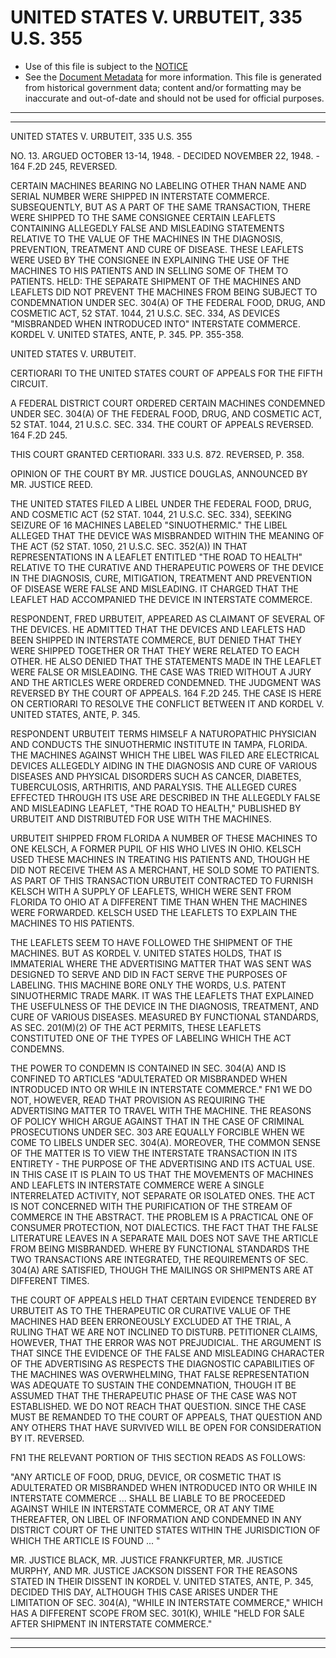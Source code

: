 ---
---

# UNITED STATES V. URBUTEIT, 335 U.S. 355

* Use of this file is subject to the [NOTICE](https://github.com/publicdocs/notice/blob/master/NOTICE)
* See the [Document Metadata](../../../) for more information.
  This file is generated from historical government data; content and/or formatting may be inaccurate and out-of-date and should not be used for official purposes.

----------
----------

UNITED STATES V. URBUTEIT, 335 U.S. 355

NO. 13.  ARGUED OCTOBER 13-14, 1948.  - DECIDED NOVEMBER 22, 1948.  - 164 F.2D 245, REVERSED.

CERTAIN MACHINES BEARING NO LABELING OTHER THAN NAME AND SERIAL NUMBER WERE SHIPPED IN INTERSTATE COMMERCE.  SUBSEQUENTLY, BUT AS A PART OF THE SAME TRANSACTION, THERE WERE SHIPPED TO THE SAME CONSIGNEE CERTAIN LEAFLETS CONTAINING ALLEGEDLY FALSE AND MISLEADING STATEMENTS RELATIVE TO THE VALUE OF THE MACHINES IN THE DIAGNOSIS, PREVENTION, TREATMENT AND CURE OF DISEASE.  THESE LEAFLETS WERE USED BY THE CONSIGNEE IN EXPLAINING THE USE OF THE MACHINES TO HIS PATIENTS AND IN SELLING SOME OF THEM TO PATIENTS.  HELD:  THE SEPARATE SHIPMENT OF THE MACHINES AND LEAFLETS DID NOT PREVENT THE MACHINES FROM BEING SUBJECT TO CONDEMNATION UNDER SEC. 304(A) OF THE FEDERAL FOOD, DRUG, AND COSMETIC ACT, 52 STAT. 1044, 21 U.S.C. SEC. 334, AS DEVICES "MISBRANDED WHEN INTRODUCED INTO" INTERSTATE COMMERCE.  KORDEL V. UNITED STATES, ANTE, P. 345.  PP. 355-358.

UNITED STATES V. URBUTEIT.

CERTIORARI TO THE UNITED STATES COURT OF APPEALS FOR THE FIFTH CIRCUIT.

A FEDERAL DISTRICT COURT ORDERED CERTAIN MACHINES CONDEMNED UNDER SEC. 304(A) OF THE FEDERAL FOOD, DRUG, AND COSMETIC ACT, 52 STAT. 1044, 21 U.S.C. SEC. 334.  THE COURT OF APPEALS REVERSED.  164 F.2D 245.

THIS COURT GRANTED CERTIORARI.  333 U.S. 872.  REVERSED, P. 358.

OPINION OF THE COURT BY MR. JUSTICE DOUGLAS, ANNOUNCED BY MR. JUSTICE REED.

THE UNITED STATES FILED A LIBEL UNDER THE FEDERAL FOOD, DRUG, AND COSMETIC ACT (52 STAT. 1044, 21 U.S.C. SEC. 334), SEEKING SEIZURE OF 16 MACHINES LABELED "SINUOTHERMIC."  THE LIBEL ALLEGED THAT THE DEVICE WAS MISBRANDED WITHIN THE MEANING OF THE ACT (52 STAT. 1050, 21 U.S.C. SEC. 352(A)) IN THAT REPRESENTATIONS IN A LEAFLET ENTITLED "THE ROAD TO HEALTH" RELATIVE TO THE CURATIVE AND THERAPEUTIC POWERS OF THE DEVICE IN THE DIAGNOSIS, CURE, MITIGATION, TREATMENT AND PREVENTION OF DISEASE WERE FALSE AND MISLEADING.  IT CHARGED THAT THE LEAFLET HAD ACCOMPANIED THE DEVICE IN INTERSTATE COMMERCE.

RESPONDENT, FRED URBUTEIT, APPEARED AS CLAIMANT OF SEVERAL OF THE DEVICES.  HE ADMITTED THAT THE DEVICES AND LEAFLETS HAD BEEN SHIPPED IN INTERSTATE COMMERCE, BUT DENIED THAT THEY WERE SHIPPED TOGETHER OR THAT THEY WERE RELATED TO EACH OTHER.  HE ALSO DENIED THAT THE STATEMENTS MADE IN THE LEAFLET WERE FALSE OR MISLEADING.  THE CASE WAS TRIED WITHOUT A JURY AND THE ARTICLES WERE ORDERED CONDEMNED.  THE JUDGMENT WAS REVERSED BY THE COURT OF APPEALS.  164 F.2D 245.  THE CASE IS HERE ON CERTIORARI TO RESOLVE THE CONFLICT BETWEEN IT AND KORDEL V. UNITED STATES, ANTE, P. 345.

RESPONDENT URBUTEIT TERMS HIMSELF A NATUROPATHIC PHYSICIAN AND CONDUCTS THE SINUOTHERMIC INSTITUTE IN TAMPA, FLORIDA.  THE MACHINES AGAINST WHICH THE LIBEL WAS FILED ARE ELECTRICAL DEVICES ALLEGEDLY AIDING IN THE DIAGNOSIS AND CURE OF VARIOUS DISEASES AND PHYSICAL DISORDERS SUCH AS CANCER, DIABETES, TUBERCULOSIS, ARTHRITIS, AND PARALYSIS.  THE ALLEGED CURES EFFECTED THROUGH ITS USE ARE DESCRIBED IN THE ALLEGEDLY FALSE AND MISLEADING LEAFLET, "THE ROAD TO HEALTH," PUBLISHED BY URBUTEIT AND DISTRIBUTED FOR USE WITH THE MACHINES.

URBUTEIT SHIPPED FROM FLORIDA A NUMBER OF THESE MACHINES TO ONE KELSCH, A FORMER PUPIL OF HIS WHO LIVES IN OHIO.  KELSCH USED THESE MACHINES IN TREATING HIS PATIENTS AND, THOUGH HE DID NOT RECEIVE THEM AS A MERCHANT, HE SOLD SOME TO PATIENTS.  AS PART OF THIS TRANSACTION URBUTEIT CONTRACTED TO FURNISH KELSCH WITH A SUPPLY OF LEAFLETS, WHICH WERE SENT FROM FLORIDA TO OHIO AT A DIFFERENT TIME THAN WHEN THE MACHINES WERE FORWARDED.  KELSCH USED THE LEAFLETS TO EXPLAIN THE MACHINES TO HIS PATIENTS.

THE LEAFLETS SEEM TO HAVE FOLLOWED THE SHIPMENT OF THE MACHINES.  BUT AS KORDEL V. UNITED STATES HOLDS, THAT IS IMMATERIAL WHERE THE ADVERTISING MATTER THAT WAS SENT WAS DESIGNED TO SERVE AND DID IN FACT SERVE THE PURPOSES OF LABELING.  THIS MACHINE BORE ONLY THE WORDS, U.S. PATENT SINUOTHERMIC TRADE MARK.  IT WAS THE LEAFLETS THAT EXPLAINED THE USEFULNESS OF THE DEVICE IN THE DIAGNOSIS, TREATMENT, AND CURE OF VARIOUS DISEASES.  MEASURED BY FUNCTIONAL STANDARDS, AS SEC. 201(M)(2) OF THE ACT PERMITS, THESE LEAFLETS CONSTITUTED ONE OF THE TYPES OF LABELING WHICH THE ACT CONDEMNS.

THE POWER TO CONDEMN IS CONTAINED IN SEC. 304(A) AND IS CONFINED TO ARTICLES "ADULTERATED OR MISBRANDED WHEN INTRODUCED INTO OR WHILE IN INTERSTATE COMMERCE."  FN1  WE DO NOT, HOWEVER, READ THAT PROVISION AS REQUIRING THE ADVERTISING MATTER TO TRAVEL WITH THE MACHINE.  THE REASONS OF POLICY WHICH ARGUE AGAINST THAT IN THE CASE OF CRIMINAL PROSECUTIONS UNDER SEC. 303 ARE EQUALLY FORCIBLE WHEN WE COME TO LIBELS UNDER SEC. 304(A).  MOREOVER, THE COMMON SENSE OF THE MATTER IS TO VIEW THE INTERSTATE TRANSACTION IN ITS ENTIRETY - THE PURPOSE OF THE ADVERTISING AND ITS ACTUAL USE.  IN THIS CASE IT IS PLAIN TO US THAT THE MOVEMENTS OF MACHINES AND LEAFLETS IN INTERSTATE COMMERCE WERE A SINGLE INTERRELATED ACTIVITY, NOT SEPARATE OR ISOLATED ONES.  THE ACT IS NOT CONCERNED WITH THE PURIFICATION OF THE STREAM OF COMMERCE IN THE ABSTRACT.  THE PROBLEM IS A PRACTICAL ONE OF CONSUMER PROTECTION, NOT DIALECTICS.  THE FACT THAT THE FALSE LITERATURE LEAVES IN A SEPARATE MAIL DOES NOT SAVE THE ARTICLE FROM BEING MISBRANDED.  WHERE BY FUNCTIONAL STANDARDS THE TWO TRANSACTIONS ARE INTEGRATED, THE REQUIREMENTS OF SEC. 304(A) ARE SATISFIED, THOUGH THE MAILINGS OR SHIPMENTS ARE AT DIFFERENT TIMES.

THE COURT OF APPEALS HELD THAT CERTAIN EVIDENCE TENDERED BY URBUTEIT AS TO THE THERAPEUTIC OR CURATIVE VALUE OF THE MACHINES HAD BEEN ERRONEOUSLY EXCLUDED AT THE TRIAL, A RULING THAT WE ARE NOT INCLINED TO DISTURB.  PETITIONER CLAIMS, HOWEVER, THAT THE ERROR WAS NOT PREJUDICIAL.  THE ARGUMENT IS THAT SINCE THE EVIDENCE OF THE FALSE AND MISLEADING CHARACTER OF THE ADVERTISING AS RESPECTS THE DIAGNOSTIC CAPABILITIES OF THE MACHINES WAS OVERWHELMING, THAT FALSE REPRESENTATION WAS ADEQUATE TO SUSTAIN THE CONDEMNATION, THOUGH IT BE ASSUMED THAT THE THERAPEUTIC PHASE OF THE CASE WAS NOT ESTABLISHED.  WE DO NOT REACH THAT QUESTION.  SINCE THE CASE MUST BE REMANDED TO THE COURT OF APPEALS, THAT QUESTION AND ANY OTHERS THAT HAVE SURVIVED WILL BE OPEN FOR CONSIDERATION BY IT.  REVERSED.

FN1  THE RELEVANT PORTION OF THIS SECTION READS AS FOLLOWS:

"ANY ARTICLE OF FOOD, DRUG, DEVICE, OR COSMETIC THAT IS ADULTERATED OR MISBRANDED WHEN INTRODUCED INTO OR WHILE IN INTERSTATE COMMERCE  ... SHALL BE LIABLE TO BE PROCEEDED AGAINST WHILE IN INTERSTATE COMMERCE, OR AT ANY TIME THEREAFTER, ON LIBEL OF INFORMATION AND CONDEMNED IN ANY DISTRICT COURT OF THE UNITED STATES WITHIN THE JURISDICTION OF WHICH THE ARTICLE IS FOUND ...  "

MR. JUSTICE BLACK, MR. JUSTICE FRANKFURTER, MR. JUSTICE MURPHY, AND MR. JUSTICE JACKSON DISSENT FOR THE REASONS STATED IN THEIR DISSENT IN KORDEL V. UNITED STATES, ANTE, P. 345, DECIDED THIS DAY, ALTHOUGH THIS CASE ARISES UNDER THE LIMITATION OF SEC. 304(A), "WHILE IN INTERSTATE COMMERCE," WHICH HAS A DIFFERENT SCOPE FROM SEC. 301(K), WHILE "HELD FOR SALE AFTER SHIPMENT IN INTERSTATE COMMERCE."


----------
----------

